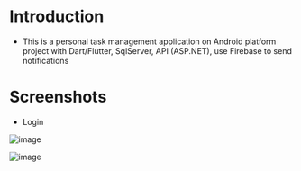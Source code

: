 # Introduction
- This is a personal task management application on Android platform project with Dart/Flutter, SqlServer, API (ASP.NET), use Firebase to send notifications

# Screenshots
- Login

![image](https://github.com/doxuannam1711/App_Mobie_Work_Manager/assets/80576325/785d6a4a-8bde-4424-a9c1-da95091de251)

![image](https://github.com/doxuannam1711/App_Mobie_Work_Manager/assets/80576325/a8609ec6-9bb5-4fde-a9fd-8ef76228bb9f)
